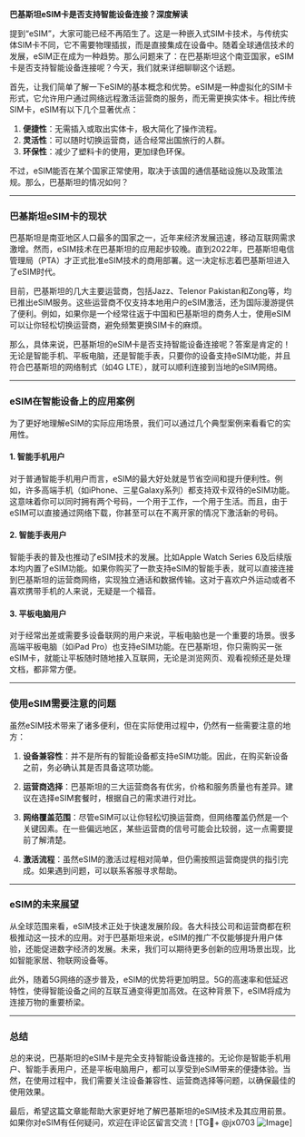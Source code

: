 **巴基斯坦eSIM卡是否支持智能设备连接？深度解读**

提到“eSIM”，大家可能已经不再陌生了。这是一种嵌入式SIM卡技术，与传统实体SIM卡不同，它不需要物理插拔，而是直接集成在设备中。随着全球通信技术的发展，eSIM正在成为一种趋势。那么问题来了：在巴基斯坦这个南亚国家，eSIM卡是否支持智能设备连接呢？今天，我们就来详细聊聊这个话题。

首先，让我们简单了解一下eSIM的基本概念和优势。eSIM是一种虚拟化的SIM卡形式，它允许用户通过网络远程激活运营商的服务，而无需更换实体卡。相比传统SIM卡，eSIM有以下几个显著优点：

1. **便捷性**：无需插入或取出实体卡，极大简化了操作流程。
2. **灵活性**：可以随时切换运营商，适合经常出国旅行的人群。
3. **环保性**：减少了塑料卡的使用，更加绿色环保。

不过，eSIM能否在某个国家正常使用，取决于该国的通信基础设施以及政策法规。那么，巴基斯坦的情况如何？

---

### 巴基斯坦eSIM卡的现状

巴基斯坦是南亚地区人口最多的国家之一，近年来经济发展迅速，移动互联网需求激增。然而，eSIM技术在巴基斯坦的应用起步较晚。直到2022年，巴基斯坦电信管理局（PTA）才正式批准eSIM技术的商用部署。这一决定标志着巴基斯坦进入了eSIM时代。

目前，巴基斯坦的几大主要运营商，包括Jazz、Telenor Pakistan和Zong等，均已推出eSIM服务。这些运营商不仅支持本地用户的eSIM激活，还为国际漫游提供了便利。例如，如果你是一个经常往返于中国和巴基斯坦的商务人士，使用eSIM可以让你轻松切换运营商，避免频繁更换SIM卡的麻烦。

那么，具体来说，巴基斯坦的eSIM卡是否支持智能设备连接呢？答案是肯定的！无论是智能手机、平板电脑，还是智能手表，只要你的设备支持eSIM功能，并且符合巴基斯坦的网络制式（如4G LTE），就可以顺利连接到当地的eSIM网络。

---

### eSIM在智能设备上的应用案例

为了更好地理解eSIM的实际应用场景，我们可以通过几个典型案例来看看它的实用性。

#### 1. **智能手机用户**
对于普通智能手机用户而言，eSIM的最大好处就是节省空间和提升便利性。例如，许多高端手机（如iPhone、三星Galaxy系列）都支持双卡双待的eSIM功能。这意味着你可以同时拥有两个号码，一个用于工作，一个用于生活。而且，由于eSIM可以直接通过网络下载，你甚至可以在不离开家的情况下激活新的号码。

#### 2. **智能手表用户**
智能手表的普及也推动了eSIM技术的发展。比如Apple Watch Series 6及后续版本均内置了eSIM功能。如果你购买了一款支持eSIM的智能手表，就可以直接连接到巴基斯坦的运营商网络，实现独立通话和数据传输。这对于喜欢户外运动或者不喜欢携带手机的人来说，无疑是一个福音。

#### 3. **平板电脑用户**
对于经常出差或需要多设备联网的用户来说，平板电脑也是一个重要的场景。很多高端平板电脑（如iPad Pro）也支持eSIM功能。在巴基斯坦，你只需购买一张eSIM卡，就能让平板随时随地接入互联网，无论是浏览网页、观看视频还是处理文档，都非常方便。

---

### 使用eSIM需要注意的问题

虽然eSIM技术带来了诸多便利，但在实际使用过程中，仍然有一些需要注意的地方：

1. **设备兼容性**：并不是所有的智能设备都支持eSIM功能。因此，在购买新设备之前，务必确认其是否具备这项功能。
   
2. **运营商选择**：巴基斯坦的三大运营商各有优劣，价格和服务质量也有差异。建议在选择eSIM套餐时，根据自己的需求进行对比。

3. **网络覆盖范围**：尽管eSIM可以让你轻松切换运营商，但网络覆盖仍然是一个关键因素。在一些偏远地区，某些运营商的信号可能会比较弱，这一点需要提前了解清楚。

4. **激活流程**：虽然eSIM的激活过程相对简单，但仍需按照运营商提供的指引完成。如果遇到问题，可以联系客服寻求帮助。

---

### eSIM的未来展望

从全球范围来看，eSIM技术正处于快速发展阶段。各大科技公司和运营商都在积极推动这一技术的应用。对于巴基斯坦来说，eSIM的推广不仅能够提升用户体验，还能促进数字经济的发展。未来，我们可以期待更多创新的应用场景出现，比如智能家居、物联网设备等。

此外，随着5G网络的逐步普及，eSIM的优势将更加明显。5G的高速率和低延迟特性，使得智能设备之间的互联互通变得更加高效。在这种背景下，eSIM将成为连接万物的重要桥梁。

---

### 总结

总的来说，巴基斯坦的eSIM卡是完全支持智能设备连接的。无论你是智能手机用户、智能手表用户，还是平板电脑用户，都可以享受到eSIM带来的便捷体验。当然，在使用过程中，我们需要关注设备兼容性、运营商选择等问题，以确保最佳的使用效果。

最后，希望这篇文章能帮助大家更好地了解巴基斯坦的eSIM技术及其应用前景。如果你对eSIM有任何疑问，欢迎在评论区留言交流！[TG💪+ @jx0703 ![Image](https://github.com/user-attachments/assets/dbca1d08-cadb-493c-b0ec-ad6f7a83f270)]